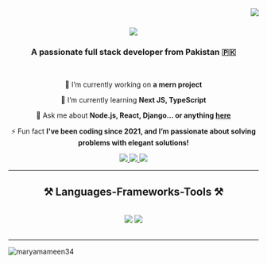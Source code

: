 <img align="right" src="https://visitor-badge.laobi.icu/badge?page_id=maryamameen34.maryamameen34" />




<h1 align="center">
    <img src="https://readme-typing-svg.herokuapp.com/?font=Righteous&size=40&center=true&vCenter=true&width=500&height=70&duration=4000&lines=Hi+Friends!+👋;+I'm+Maryam+Ameen!;" />
</h1>

<h3 align="center">A passionate full stack developer from Pakistan 🇵🇰</h3>

<br/>

<div align="center">
 
 🔭 I’m currently working on **a mern project**
 
 🌱 I’m currently learning **Next JS, TypeScript**

💬 Ask me about **Node.js, React, Django... or anything [here](https://github.com/maryamameen34/maryamameen34/issues)**

⚡ Fun fact **I've been coding since 2021, and I’m passionate about solving problems with elegant solutions!**

 </div>

<div align="center"> 
  <a href="mailto:maryamshehzadi768@gmail.com">
    <img src="https://img.shields.io/badge/Gmail-333333?style=for-the-badge&logo=gmail&logoColor=red" />
  </a>
  <a href="https://linkedin.com/in/maryam-ameen" target="_blank">
    <img src="https://img.shields.io/badge/LinkedIn-0077B5?style=for-the-badge&logo=linkedin&logoColor=white" target="_blank" />
  </a>
  <a href="https://maryamameen34.github.io" target="_blank">
     <img src="https://img.shields.io/badge/Portfolio-FF5722?style=for-the-badge&logo=todoist&logoColor=white" target="_blank" /> <!-- sqlite, safari, google-chrome are other good icon options -->
  </a>
</div>

 <hr/>

  
<h2 align="center">⚒️ Languages-Frameworks-Tools ⚒️</h2>
<br/>
<div align="center">
    <img src="https://skillicons.dev/icons?i=react,bootstrap,mui,html,css,vscode,github,tailwind,git" />
    <img src="https://skillicons.dev/icons?i=nodejs,python,javascript,typescript,express,mongodb,nextjs,mysql" /><br>
</div>

<br/>
<hr/>
 
<p align="left"> <img src="https://komarev.com/ghpvc/?username=maryamameen34&label=Profile%20views&color=0e75b6&style=flat" alt="maryamameen34" /> </p>
